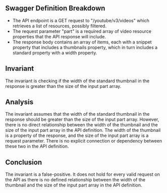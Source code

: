 ## Swagger Definition Breakdown
- The API endpoint is a GET request to "/youtube/v3/videos" which retrieves a list of resources, possibly filtered.
- The request parameter "part" is a required array of video resource properties that the API response will include.
- The response body contains an array of items, each with a snippet property that includes a thumbnails property, which in turn includes a standard property with a width property.

## Invariant
The invariant is checking if the width of the standard thumbnail in the response is greater than the size of the input part array.

## Analysis
The invariant assumes that the width of the standard thumbnail in the response should be greater than the size of the input part array. However, there is no direct relationship between the width of the thumbnail and the size of the input part array in the API definition. The width of the thumbnail is a property of the response, and the size of the input part array is a request parameter. There is no explicit connection or dependency between these two in the API definition.

## Conclusion
The invariant is a false-positive. It does not hold for every valid request on the API as there is no defined relationship between the width of the thumbnail and the size of the input part array in the API definition.

